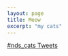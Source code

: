 ```yaml
---
layout: page
title: Meow
excerpt: "my cats"
---
```



<a class="twitter-timeline"  href="https://twitter.com/hashtag/nds_cats" data-widget-id="965189452309020672">#nds_cats Tweets</a>
<script>!function(d,s,id){var js,fjs=d.getElementsByTagName(s)[0],p=/^http:/.test(d.location)?'http':'https';if(!d.getElementById(id)){js=d.createElement(s);js.id=id;js.src=p+"://platform.twitter.com/widgets.js";fjs.parentNode.insertBefore(js,fjs);}}(document,"script","twitter-wjs");</script>
          



